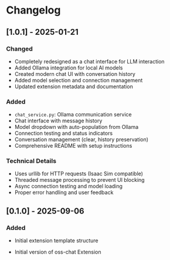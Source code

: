 # Changelog

## [1.0.1] - 2025-01-21
### Changed
- Completely redesigned as a chat interface for LLM interaction
- Added Ollama integration for local AI models
- Created modern chat UI with conversation history
- Added model selection and connection management
- Updated extension metadata and documentation

### Added
- `chat_service.py`: Ollama communication service
- Chat interface with message history
- Model dropdown with auto-population from Ollama
- Connection testing and status indicators
- Conversation management (clear, history preservation)
- Comprehensive README with setup instructions

### Technical Details
- Uses urllib for HTTP requests (Isaac Sim compatible)
- Threaded message processing to prevent UI blocking
- Async connection testing and model loading
- Proper error handling and user feedback

## [0.1.0] - 2025-09-06

### Added
- Initial extension template structure

- Initial version of oss-chat Extension
